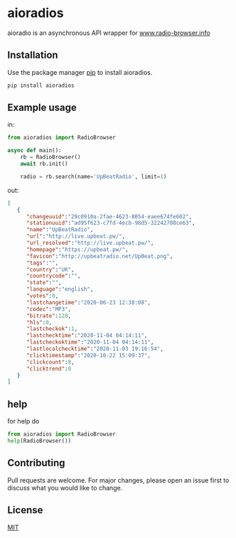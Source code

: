 # aioradios

aioradio is an asynchronous API wrapper for www.radio-browser.info

## Installation

Use the package manager [pip](https://pip.pypa.io/en/stable/) to install aioradios.

```bash
pip install aioradios
```

## Example usage

in:
```python
from aioradios import RadioBrowser

async def main():
    rb = RadioBrowser()
    await rb.init()

    radio = rb.search(name='UpBeatRadio', limit=1)
```
out:
```json
[
   {
      "changeuuid":"29c0910a-2fae-4623-8054-eaee674fe602",
      "stationuuid":"ad95f623-c7fd-4ecb-98d5-32242708ce63",
      "name":"UpBeatRadio",
      "url":"http://live.upbeat.pw/",
      "url_resolved":"http://live.upbeat.pw/",
      "homepage":"https://upbeat.pw/",
      "favicon":"http://upbeatradio.net/UpBeat.png",
      "tags":"",
      "country":"UK",
      "countrycode":"",
      "state":"",
      "language":"english",
      "votes":0,
      "lastchangetime":"2020-06-23 12:38:08",
      "codec":"MP3",
      "bitrate":128,
      "hls":0,
      "lastcheckok":1,
      "lastchecktime":"2020-11-04 04:14:11",
      "lastcheckoktime":"2020-11-04 04:14:11",
      "lastlocalchecktime":"2020-11-03 19:16:54",
      "clicktimestamp":"2020-10-22 15:09:37",
      "clickcount":8,
      "clicktrend":0
   }
]
```
## help
for help do
```py
from aioradios import RadioBrowser
help(RadioBrowser())
```
## Contributing
Pull requests are welcome. For major changes, please open an issue first to discuss what you would like to change.

## License
[MIT](https://choosealicense.com/licenses/mit/)
